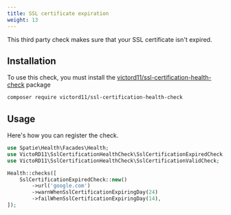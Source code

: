 ```yaml
---
title: SSL certificate expiration
weight: 13
---
```


This third party check makes sure that your SSL certificate isn't expired.

## Installation

To use this check, you must install the [victord11/ssl-certification-health-check](https://github.com/victord11/ssl-certification-health-check) package

```bash
composer require victord11/ssl-certification-health-check
```

## Usage

Here's how you can register the check.

```php
use Spatie\Health\Facades\Health;
use VictoRD11\SslCertificationHealthCheck\SslCertificationExpiredCheck;
use VictoRD11\SslCertificationHealthCheck\SslCertificationValidCheck;

Health::checks([
    SslCertificationExpiredCheck::new()
        ->url('google.com')
        ->warnWhenSslCertificationExpiringDay(24)
        ->failWhenSslCertificationExpiringDay(14),
]);
```
